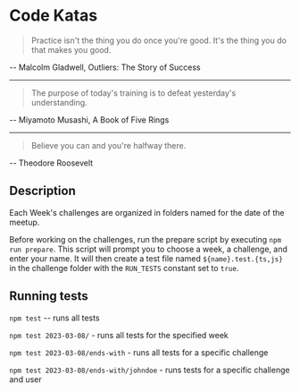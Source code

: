 # Code Katas

> Practice isn't the thing you do once you're good. It's the thing you do that makes you good.

-- Malcolm Gladwell, Outliers: The Story of Success

---

> The purpose of today's training is to defeat yesterday's understanding.

-- Miyamoto Musashi, A Book of Five Rings

---

> Believe you can and you're halfway there.

-- Theodore Roosevelt

## Description

Each Week's challenges are organized in folders named for the date of the meetup.

Before working on the challenges, run the prepare script by executing `npm run prepare`. This script will prompt you to choose a week, a challenge, and enter your name. It will then create a test file named `${name}.test.{ts,js}` in the challenge folder with the `RUN_TESTS` constant set to `true`.

## Running tests

`npm test` -- runs all tests

`npm test 2023-03-08/` - runs all tests for the specified week

`npm test 2023-03-08/ends-with` - runs all tests for a specific challenge

`npm test 2023-03-08/ends-with/johndoe` - runs tests for a specific challenge and user
